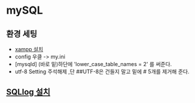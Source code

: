 # mySQL

## 환경 세팅
- [xampp 설치](https://www.apachefriends.org/index.html)
- config 우클 -> my.ini
- [mysqld] (바로 밑)하단에 'lower_case_table_names = 2' 를 써준다.
- utf-8 Setting 주석해제 ,단 ##UTF-8은 건들지 말고 밑에 # 5개를 제거해 준다. 


## [SQLlog 설치](https://github.com/webyog/sqlyog-community/wiki/Downloads)
